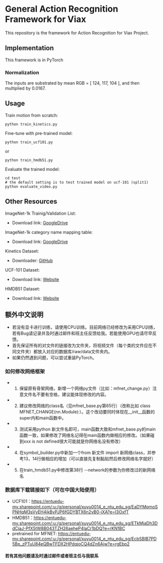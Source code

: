 # General Action Recognition Framework for Viax

This repository is the framework for Action Recognition for Viax Project.

## Implementation

This framework is in PyTorch

### Normalization
The inputs are substrated by mean RGB = [ 124, 117, 104 ], and then multiplied by 0.0167.


## Usage

Train motion from scratch:
```
python train_kinetics.py
```

Fine-tune with pre-trained model:
```
python train_ucf101.py
```
or 
```
python train_hmdb51.py
```

Evaluate the trained model:
```
cd test
# the default setting is to test trained model on ucf-101 (split1)
python evaluate_video.py
```


## Other Resources

ImageNet-1k Trainig/Validation List:
- Download link: [GoogleDrive](https://goo.gl/Ne42bM)

ImageNet-1k category name mapping table:
- Download link: [GoogleDrive](https://goo.gl/YTAED5)

Kinetics Dataset:
- Downloader: [GitHub](https://github.com/activitynet/ActivityNet/tree/master/Crawler/Kinetics)

UCF-101 Dataset:
- Download link: [Website](http://crcv.ucf.edu/data/UCF101.php)

HMDB51 Dataset:
- Download link: [Website](http://serre-lab.clps.brown.edu/resource/hmdb-a-large-human-motion-database)

## 额外中文说明

- 若没有显卡进行训练，请使用CPU训练。目前网络已经修改为采用CPU训练，若有Bug请记录并及时通过邮件和班主任反馈给我。若能使用GPU也请尽早反馈。
- 首先保证所有的对文件的链接改为文件夹，将视频文件（每个类的文件应在不同文件夹）都放入对应的数据库/raw/data文件夹内。
- 如果仍然遇到问题，可以尝试重装PyTorch。

### 如何修改网络框架

- 1. 保留原有骨架网络，新增一个网络py文件（比如：mfnet_change.py）注意文件名不要有空格，建议能体现修改的内容。
- 2. 建议修改网络的class名（见mfnet_base.py第65行）（改称比如 class MFNET_CHANGE(nn.Module):）。这个改动要同时体现在__init__函数的super内和main函数中。
- 3. 测试采用python 新文件名即可，main函数大致和mfnet_base.py的main函数一致，如果修改了网络名记得在main函数内做相应的修改。（如果碰到xxx is not defined很大可能就是你网络名没有修改）
- 4. 在symbol_builder.py中新加一个from 新文件 import 新网络class，并参考13，14行做相应的增加（可以直接先复制黏贴然后修改网络名字就好）
- 5. 在train_hmdb51.py中修改第38行 --network的参数为你修改过的新网络名

### 数据库下载链接如下（可在中国大陆使用）
- UCF101：https://entuedu-my.sharepoint.com/:u:/g/personal/xuyu0014_e_ntu_edu_sg/EaDYMqmoSPNHqM3sVyEH4jkBvPJP6fGDYBTX6n2vB0-jXA?e=I3OxfT
- HMDB51：https://entuedu-my.sharepoint.com/:u:/g/personal/xuyu0014_e_ntu_edu_sg/ETkMjaDh3DdCjaJ-PfX5tW8B043TZH26aeheP4laCr1bDQ?e=rKN1BC
- pretrained for MFNET: https://entuedu-my.sharepoint.com/:u:/g/personal/xuyu0014_e_ntu_edu_sg/EcbSBlB7PD5Bp_zPTuU84eQBwTFDX2HPdqjoCQ4dZn6Ajw?e=rgEbp2

#### 若有其他问题请及时通过邮件或者班主任与我联系
